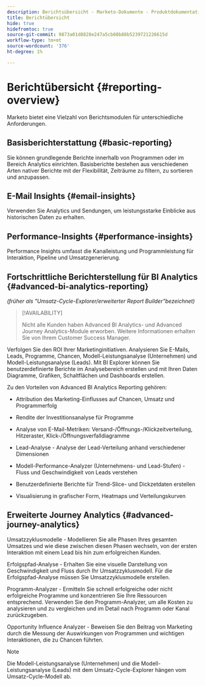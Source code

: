 ```yaml
---
description: Berichtsübersicht - Marketo-Dokumente - Produktdokumentation
title: Berichtübersicht
hide: true
hidefromtoc: true
source-git-commit: 9873a01d8828e247a5cb60b88b5239721226615d
workflow-type: tm+mt
source-wordcount: '376'
ht-degree: 1%

---
```



# Berichtübersicht {#reporting-overview}

Marketo bietet eine Vielzahl von Berichtsmodulen für unterschiedliche Anforderungen.

## Basisberichterstattung {#basic-reporting}

Sie können grundlegende Berichte innerhalb von Programmen oder im Bereich Analytics einrichten. Basisberichte bestehen aus verschiedenen Arten nativer Berichte mit der Flexibilität, Zeiträume zu filtern, zu sortieren und anzupassen.

## E-Mail Insights {#email-insights}

Verwenden Sie Analytics und Sendungen, um leistungsstarke Einblicke aus historischen Daten zu erhalten.

## Performance-Insights {#performance-insights}

Performance Insights umfasst die Kanalleistung und Programmleistung für Interaktion, Pipeline und Umsatzgenerierung.

## Fortschrittliche Berichterstellung für BI Analytics {#advanced-bi-analytics-reporting}

_(früher als &quot;Umsatz-Cycle-Explorer/erweiterter Report Builder&quot;bezeichnet)_

>[!AVAILABILITY]
>
>Nicht alle Kunden haben Advanced BI Analytics- und Advanced Journey Analytics-Module erworben. Weitere Informationen erhalten Sie von Ihrem Customer Success Manager.

Verfolgen Sie den ROI Ihrer Marketinginitiativen. Analysieren Sie E-Mails, Leads, Programme, Chancen, Modell-Leistungsanalyse (Unternehmen) und Modell-Leistungsanalyse (Leads). Mit BI Explorer können Sie benutzerdefinierte Berichte im Analysebereich erstellen und mit Ihren Daten Diagramme, Grafiken, Schaltflächen und Dashboards erstellen.

Zu den Vorteilen von Advanced BI Analytics Reporting gehören:

* Attribution des Marketing-Einflusses auf Chancen, Umsatz und Programmerfolg

* Rendite der Investitionsanalyse für Programme

* Analyse von E-Mail-Metriken: Versand-/Öffnungs-/Klickzeitverteilung, Hitzeraster, Klick-/Öffnungsverfalldiagramme

* Lead-Analyse - Analyse der Lead-Verteilung anhand verschiedener Dimensionen

* Modell-Performance-Analyzer (Unternehmens- und Lead-Stufen) - Fluss und Geschwindigkeit von Leads verstehen

* Benutzerdefinierte Berichte für Trend-Slice- und Dickzetdaten erstellen

* Visualisierung in grafischer Form, Heatmaps und Verteilungskurven

## Erweiterte Journey Analytics {#advanced-journey-analytics}

Umsatzzyklusmodelle - Modellieren Sie alle Phasen Ihres gesamten Umsatzes und wie diese zwischen diesen Phasen wechseln, von der ersten Interaktion mit einem Lead bis hin zum erfolgreichen Kunden.

Erfolgspfad-Analyse - Erhalten Sie eine visuelle Darstellung von Geschwindigkeit und Fluss durch Ihr Umsatzzyklusmodell. Für die Erfolgspfad-Analyse müssen Sie Umsatzzyklusmodelle erstellen.

Programm-Analyzer - Ermitteln Sie schnell erfolgreiche oder nicht erfolgreiche Programme und konzentrieren Sie Ihre Ressourcen entsprechend. Verwenden Sie den Programm-Analyzer, um alle Kosten zu analysieren und zu vergleichen und im Detail nach Programm oder Kanal zurückzugeben.

Opportunity Influence Analyzer - Beweisen Sie den Beitrag von Marketing durch die Messung der Auswirkungen von Programmen und wichtigen Interaktionen, die zu Chancen führten.

>[!NOTE]
>
>Die Modell-Leistungsanalyse (Unternehmen) und die Modell-Leistungsanalyse (Leads) mit dem Umsatz-Cycle-Explorer hängen vom Umsatz-Cycle-Modell ab.





